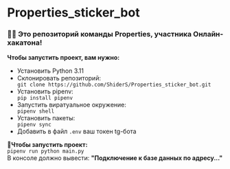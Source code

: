 # Properties_sticker_bot

### 👨‍💻 Это репозиторий команды Properties, участника Онлайн-хакатона!

<p><b>Чтобы запустить проект, вам нужно:</b></p>
<ul>
  <li>Установить Python 3.11</li>

  <li>Склонировать репозиторий:</li>
  <code>git clone https://github.com/ShiderS/Properties_sticker_bot.git</code>

  <li>Установить pipenv:</li>
  <code>pip install pipenv</code>
      
  <li>Запустить виратуальное окружение:</li>
  <code>pipenv shell</code>
      
  <li>Установить пакеты:</li>
  <code>pipenv sync</code>

  <li>Добавить в файл <code>.env</code> ваш токен tg-бота</li>

</ul>
<b>🚀Чтобы запустить проект:</b>
<br><code>pipenv run python main.py</code></br>
В консоле должно вывести: <b>"Подключение к базе данных по адресу..."</b>

